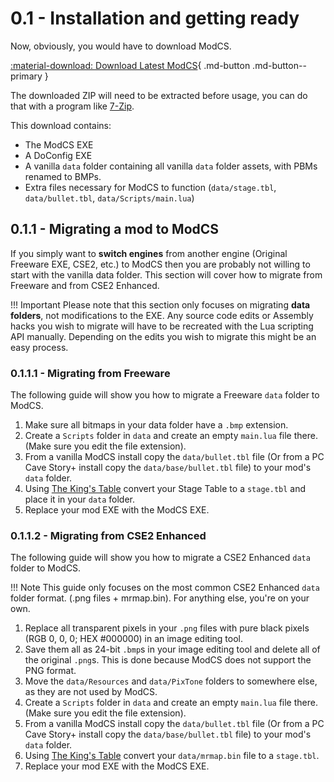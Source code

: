 # 0.1 - Installation and getting ready

Now, obviously, you would have to download ModCS.

[:material-download: Download Latest ModCS](/assets/releases/modcs0100.zip){ .md-button .md-button--primary }

The downloaded ZIP will need to be extracted before usage, you can do that with a program like [7-Zip](https://www.7-zip.org).

This download contains:

- The ModCS EXE
- A DoConfig EXE
- A vanilla `data` folder containing all vanilla `data` folder assets, with PBMs renamed to BMPs.
- Extra files necessary for ModCS to function (`data/stage.tbl`, `data/bullet.tbl`, `data/Scripts/main.lua`)

## 0.1.1 - Migrating a mod to ModCS

If you simply want to **switch engines** from another engine (Original Freeware EXE, CSE2, etc.) to ModCS then you are probably not willing to start with the vanilla data folder. This section will cover how to migrate from Freeware and from CSE2 Enhanced.

!!! Important
	Please note that this section only focuses on migrating **data folders**, not modifications to the EXE. Any source code edits or Assembly hacks you wish to migrate will have to be recreated with the Lua scripting API manually. Depending on the edits you wish to migrate this might be an easy process.

### 0.1.1.1 - Migrating from Freeware

The following guide will show you how to migrate a Freeware `data` folder to ModCS.

1. Make sure all bitmaps in your data folder have a `.bmp` extension.
2. Create a `Scripts` folder in `data` and create an empty `main.lua` file there. (Make sure you edit the file extension).
3. From a vanilla ModCS install copy the `data/bullet.tbl` file (Or from a PC Cave Story+ install copy the `data/base/bullet.tbl` file) to your mod's `data` folder.
4. Using [The King's Table](/guide/intro/editors/#022-the-kings-table) convert your Stage Table to a `stage.tbl` and place it in your `data` folder. 
5. Replace your mod EXE with the ModCS EXE.

### 0.1.1.2 - Migrating from CSE2 Enhanced

The following guide will show you how to migrate a CSE2 Enhanced `data` folder to ModCS.

!!! Note
	This guide only focuses on the most common CSE2 Enhanced `data` folder format. (.png files + mrmap.bin). For anything else, you're on your own.

1. Replace all transparent pixels in your `.png` files with pure black pixels (RGB 0, 0, 0; HEX #000000) in an image editing tool.
2. Save them all as 24-bit `.bmp`s in your image editing tool and delete all of the original `.png`s. This is done because ModCS does not support the PNG format. 
3. Move the `data/Resources` and `data/PixTone` folders to somewhere else, as they are not used by ModCS.
4. Create a `Scripts` folder in `data` and create an empty `main.lua` file there. (Make sure you edit the file extension).
5. From a vanilla ModCS install copy the `data/bullet.tbl` file (Or from a PC Cave Story+ install copy the `data/base/bullet.tbl` file) to your mod's `data` folder.
6. Using [The King's Table](/guide/intro/editors/#022-the-kings-table) convert your `data/mrmap.bin` file to a `stage.tbl`. 
7. Replace your mod EXE with the ModCS EXE.
